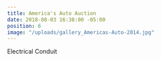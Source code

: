 ```yaml
---
title: America's Auto Auction
date: 2018-08-03 16:38:00 -05:00
position: 6
image: "/uploads/gallery_Americas-Auto-2014.jpg"
---
```


Electrical Conduit